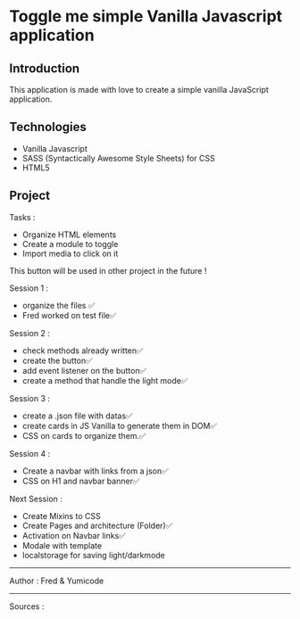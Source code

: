 # Toggle me simple Vanilla Javascript application

## Introduction

This application is made with love to create a simple vanilla JavaScript application.

## Technologies

- Vanilla Javascript
- SASS (Syntactically Awesome Style Sheets) for CSS
- HTML5

## Project

Tasks :

- Organize HTML elements
- Create a module to toggle
- Import media to click on it

This button will be used in other project in the future !

Session 1 :

- organize the files ✅
- Fred worked on test file✅

Session 2 :

- check methods already written✅
- create the button✅
- add event listener on the button✅
- create a method that handle the light mode✅

Session 3 :

- create a .json file with datas✅
- create cards in JS Vanilla to generate them in DOM✅
- CSS on cards to organize them.✅

Session 4 :

- Create a navbar with links from a json✅
- CSS on H1 and navbar banner✅

Next Session :

- Create Mixins to CSS
- Create Pages and architecture (Folder)✅
- Activation on Navbar links✅
- Modale with template
- localstorage for saving light/darkmode

---

Author : Fred & Yumicode

---

Sources :
